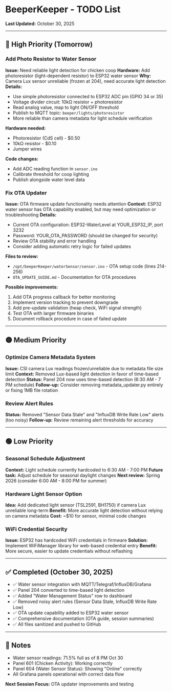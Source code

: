 # BeeperKeeper - TODO List

**Last Updated:** October 30, 2025

---

## 🔴 High Priority (Tomorrow)

### Add Photo Resistor to Water Sensor
**Issue:** Need reliable light detection for chicken coop
**Hardware:** Add photoresistor (light-dependent resistor) to ESP32 water sensor
**Why:** Camera Lux sensor unreliable (frozen at 204), need accurate light detection
**Details:**
- Use simple photoresistor connected to ESP32 ADC pin (GPIO 34 or 35)
- Voltage divider circuit: 10kΩ resistor + photoresistor
- Read analog value, map to light ON/OFF threshold
- Publish to MQTT topic: `beeper/lights/photoresistor`
- More reliable than camera metadata for light schedule verification

**Hardware needed:**
- Photoresistor (CdS cell) - $0.50
- 10kΩ resistor - $0.10
- Jumper wires

**Code changes:**
- Add ADC reading function in `sensor.ino`
- Calibrate threshold for coop lighting
- Publish alongside water level data

### Fix OTA Updater
**Issue:** OTA firmware update functionality needs attention
**Context:** ESP32 water sensor has OTA capability enabled, but may need optimization or troubleshooting
**Details:**
- Current OTA configuration: ESP32-WaterLevel at YOUR_ESP32_IP, port 3232
- Password: YOUR_OTA_PASSWORD (should be changed for security)
- Review OTA stability and error handling
- Consider adding automatic retry logic for failed updates

**Files to review:**
- `/opt/beeperKeeper/waterSensor/sensor.ino` - OTA setup code (lines 214-256)
- `OTA_UPDATE_GUIDE.md` - Documentation for OTA procedures

**Possible improvements:**
1. Add OTA progress callback for better monitoring
2. Implement version tracking to prevent downgrade
3. Add pre-update validation (heap check, WiFi signal strength)
4. Test OTA with larger firmware binaries
5. Document rollback procedure in case of failed update

---

## 🟡 Medium Priority

### Optimize Camera Metadata System
**Issue:** CSI camera Lux readings frozen/unreliable due to metadata file size limit
**Context:** Removed Lux-based light detection in favor of time-based detection
**Status:** Panel 204 now uses time-based detection (6:30 AM - 7 PM schedule)
**Follow-up:** Consider removing metadata_updater.py entirely or fixing 1MB file rotation

### Review Alert Rules
**Status:** Removed "Sensor Data Stale" and "InfluxDB Write Rate Low" alerts (too noisy)
**Follow-up:** Review remaining alert thresholds for accuracy

---

## 🟢 Low Priority

### Seasonal Schedule Adjustment
**Context:** Light schedule currently hardcoded to 6:30 AM - 7:00 PM
**Future task:** Adjust schedule for seasonal daylight changes
**Next review:** Spring 2026 (consider 6:00 AM - 8:00 PM for summer)

### Hardware Light Sensor Option
**Idea:** Add dedicated light sensor (TSL2591, BH1750) if camera Lux unreliable long-term
**Benefit:** More accurate light detection without relying on camera metadata
**Cost:** ~$10 for sensor, minimal code changes

### WiFi Credential Security
**Issue:** ESP32 has hardcoded WiFi credentials in firmware
**Solution:** Implement WiFiManager library for web-based credential entry
**Benefit:** More secure, easier to update credentials without reflashing

---

## ✅ Completed (October 30, 2025)

- ✅ Water sensor integration with MQTT/Telegraf/InfluxDB/Grafana
- ✅ Panel 204 converted to time-based light detection
- ✅ Added "Water Management Status" row to dashboard
- ✅ Removed noisy alert rules (Sensor Data Stale, InfluxDB Write Rate Low)
- ✅ OTA update capability added to ESP32 water sensor
- ✅ Comprehensive documentation (OTA guide, session summaries)
- ✅ All files sanitized and pushed to GitHub

---

## 📝 Notes

- Water sensor readings: 71.5% full as of 8 PM Oct 30
- Panel 601 (Chicken Activity): Working correctly
- Panel 604 (Water Sensor Status): Showing "Online" correctly
- All Grafana panels operational with correct data flow

**Next Session Focus:** OTA updater improvements and testing

